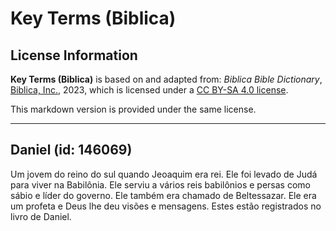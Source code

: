 # Key Terms (Biblica)

## License Information

**Key Terms (Biblica)** is based on and adapted from: _Biblica Bible Dictionary_, [Biblica, Inc.](https://www.biblica.com/), 2023, which is licensed under a [CC BY-SA 4.0 license](https://creativecommons.org/licenses/by-sa/4.0/legalcode.en).

This markdown version is provided under the same license.



--------------------------------

## Daniel (id: 146069)

Um jovem do reino do sul quando Jeoaquim era rei. Ele foi levado de Judá para viver na Babilônia. Ele serviu a vários reis babilônios e persas como sábio e líder do governo. Ele também era chamado de Beltessazar. Ele era um profeta e Deus lhe deu visões e mensagens. Estes estão registrados no livro de Daniel.


